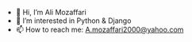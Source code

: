 - 👋 Hi, I’m Ali Mozaffari
- 👀 I’m interested in  Python & Django
- 📫 How to reach me:  A.mozaffari2000@yahoo.com

<!---
AliMozaffri/AliMozaffri is a ✨ special ✨ repository because its `README.md` (this file) appears on your GitHub profile.
You can click the Preview link to take a look at your changes.
--->
